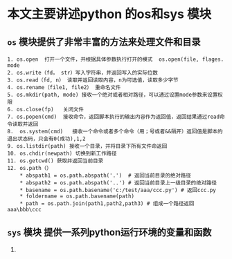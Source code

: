 # 本文主要讲述python 的os和sys 模块

## ```os``` 模块提供了非常丰富的方法来处理文件和目录
    1. os.open  打开一个文件，并根据具体参数执行打开的模式  os.open(file, flages. mode 
    2. os.write（fd， str）写入字符串，并返回写入的实际位数
    3. os.read（fd, n） 读取并返回读取内容，n为可选值，读取多少字节
    4. os.rename（file1, file2） 重命名文件
    5. os.mkdir(path, mode) 接收一个绝对或者相对路径，可以通过设置mode参数来设置权限
    6. os.close(fp)   关闭文件
    7. os.popen(cmd)  接收命令，返回脚本执行的输出内容作为返回值，返回结果通过read命令读取并返回
    8.  os.system(cmd)   接收一个命令或者多个命令（用；号或者&&隔开）返回值是脚本的退出状态码，只会有0(成功),1,2
    9. os.listdir(path) 接收一个目录，并将目录下所有文件命返回
    10. os.chdir(newpath) 切换到新工作路径
    11. os.getcwd() 获取并返回当前目录
    12. os.path（） 
        * abspath1 = os.path.abspath('.')  # 返回当前目录的绝对路径
        * abspath2 = os.path.abspath('..') # 返回当前目录上一级目录的绝对路径
        * basename = os.path.basename('c:/test/aaa/ccc.py') # 返回ccc.py
        * foldername = os.path.basename(path)
        * path = os.path.join(path1,path2,path3) # 组成一个路径返回 aaa\bbb\ccc









## ```sys``` 模块 提供一系列python运行环境的变量和函数
1. 
